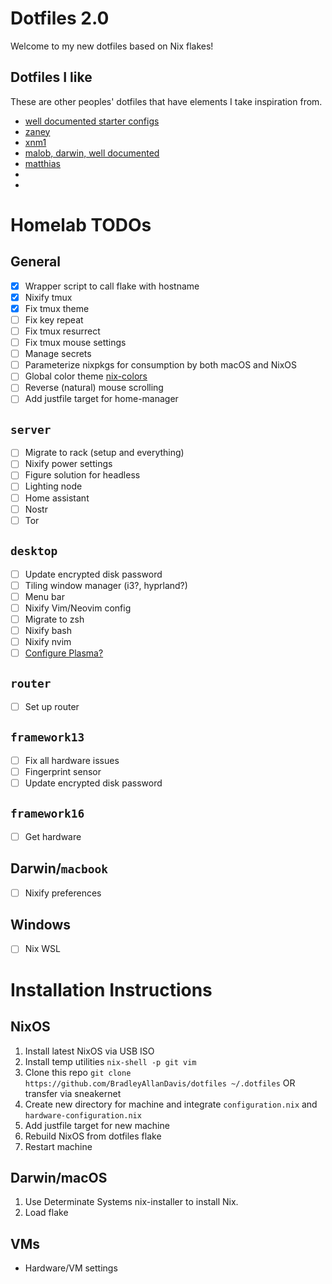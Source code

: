 # Dotfiles 2.0

Welcome to my new dotfiles based on Nix flakes!

## Dotfiles I like

These are other peoples' dotfiles that have elements I take inspiration from.

- [well documented starter configs](https://github.com/Misterio77/nix-starter-configs)
- [zaney](https://gitlab.com/Zaney/zaneyos)
- [xnm1](https://github.com/XNM1/linux-nixos-hyprland-config-dotfiles)
- [malob, darwin, well documented](https://github.com/malob/nixpkgs)
- [matthias](https://github.com/MatthiasBenaets/nixos-config)
- []()
- []()

# Homelab TODOs

## General
- [X] Wrapper script to call flake with hostname
- [X] Nixify tmux
- [X] Fix tmux theme
- [ ] Fix key repeat
- [ ] Fix tmux resurrect
- [ ] Fix tmux mouse settings
- [ ] Manage secrets
- [ ] Parameterize nixpkgs for consumption by both macOS and NixOS
- [ ] Global color theme [nix-colors](https://github.com/Misterio77/nix-colors)
- [ ] Reverse (natural) mouse scrolling
- [ ] Add justfile target for home-manager

## `server`
- [ ] Migrate to rack (setup and everything)
- [ ] Nixify power settings
- [ ] Figure solution for headless
- [ ] Lighting node
- [ ] Home assistant
- [ ] Nostr
- [ ] Tor

## `desktop`
- [ ] Update encrypted disk password
- [ ] Tiling window manager (i3?, hyprland?)
- [ ] Menu bar
- [ ] Nixify Vim/Neovim config
- [ ] Migrate to zsh
- [ ] Nixify bash
- [ ] Nixify nvim
- [ ] [Configure Plasma?](https://www.youtube.com/watch?v=2r0KnIZX5HY)

## `router`
- [ ] Set up router

## `framework13`
- [ ] Fix all hardware issues
- [ ] Fingerprint sensor
- [ ] Update encrypted disk password

## `framework16`
- [ ] Get hardware

## Darwin/`macbook`
- [ ] Nixify preferences

## Windows
- [ ] Nix WSL


# Installation Instructions

## NixOS

1. Install latest NixOS via USB ISO
2. Install temp utilities `nix-shell -p git vim`
3. Clone this repo `git clone https://github.com/BradleyAllanDavis/dotfiles ~/.dotfiles` OR transfer via sneakernet
4. Create new directory for machine and integrate `configuration.nix` and `hardware-configuration.nix`
5. Add justfile target for new machine
6. Rebuild NixOS from dotfiles flake
7. Restart machine

## Darwin/macOS

1. Use Determinate Systems nix-installer to install Nix.
2. Load flake

## VMs

- Hardware/VM settings





























